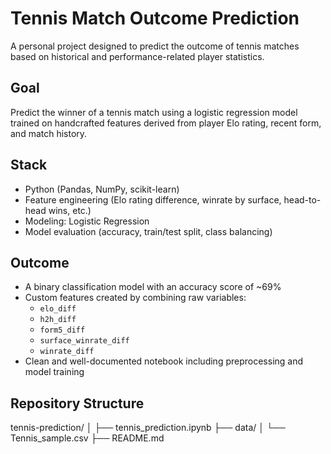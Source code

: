 # Tennis Match Outcome Prediction

A personal project designed to predict the outcome of tennis matches based on historical and performance-related player statistics.

## Goal

Predict the winner of a tennis match using a logistic regression model trained on handcrafted features derived from player Elo rating, recent form, and match history.

## Stack

- Python (Pandas, NumPy, scikit-learn)
- Feature engineering (Elo rating difference, winrate by surface, head-to-head wins, etc.)
- Modeling: Logistic Regression
- Model evaluation (accuracy, train/test split, class balancing)

## Outcome

- A binary classification model with an accuracy score of ~69%
- Custom features created by combining raw variables:
  - `elo_diff`
  - `h2h_diff`
  - `form5_diff`
  - `surface_winrate_diff`
  - `winrate_diff`
- Clean and well-documented notebook including preprocessing and model training

## Repository Structure

tennis-prediction/
│
├── tennis_prediction.ipynb
├── data/
│ └── Tennis_sample.csv 
├── README.md 
